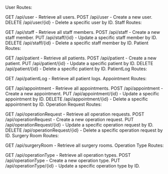 User Routes:

GET /api/user - Retrieve all users.
POST /api/user - Create a new user.
DELETE /api/user/{id} - Delete a specific user by ID.
Staff Routes:

GET /api/staff - Retrieve all staff members.
POST /api/staff - Create a new staff member.
PUT /api/staff/{id} - Update a specific staff member by ID.
DELETE /api/staff/{id} - Delete a specific staff member by ID.
Patient Routes:

GET /api/patient - Retrieve all patients.
POST /api/patient - Create a new patient.
PUT /api/patient/{id} - Update a specific patient by ID.
DELETE /api/patient/{id} - Delete a specific patient by ID.
PatientLog Routes:

GET /api/patientLog - Retrieve all patient logs.
Appointment Routes:

GET /api/appointment - Retrieve all appointments.
POST /api/appointment - Create a new appointment.
PUT /api/appointment/{id} - Update a specific appointment by ID.
DELETE /api/appointment/{id} - Delete a specific appointment by ID.
Operation Request Routes:

GET /api/operationRequest - Retrieve all operation requests.
POST /api/operationRequest - Create a new operation request.
PUT /api/operationRequest/{id} - Update a specific operation request by ID.
DELETE /api/operationRequest/{id} - Delete a specific operation request by ID.
Surgery Room Routes:

GET /api/surgeryRoom - Retrieve all surgery rooms.
Operation Type Routes:

GET /api/operationType - Retrieve all operation types.
POST /api/operationType - Create a new operation type.
PUT /api/operationType/{id} - Update a specific operation type by ID.